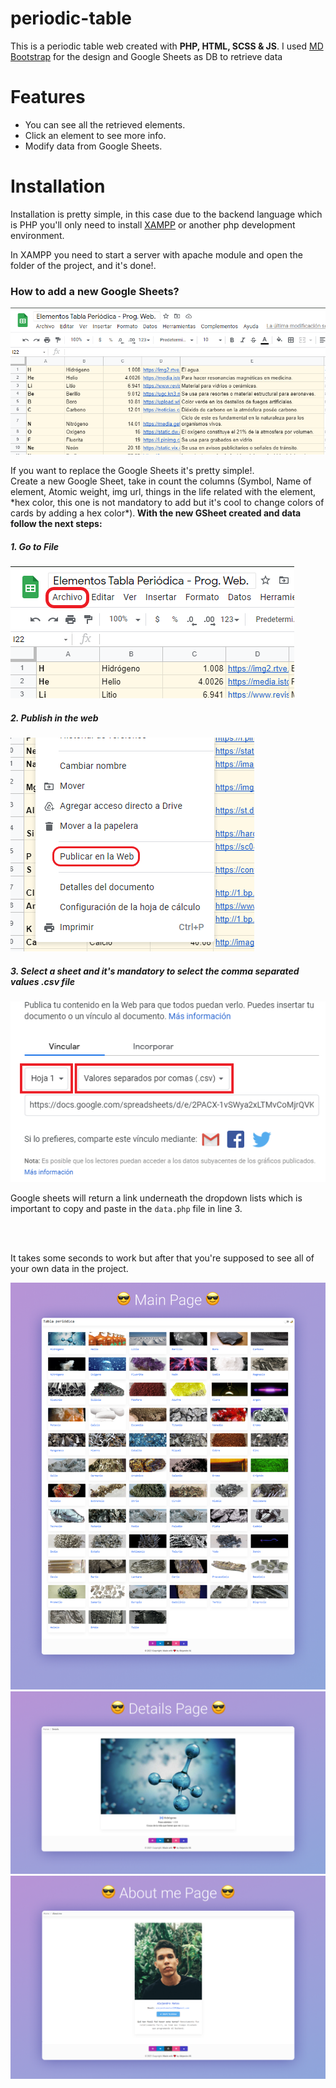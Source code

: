 <h1>periodic-table</h1>
<p>This is a periodic table web created with <strong>PHP, HTML, SCSS & JS</strong>. I used <a href="https://mdbootstrap.com">MD Bootstrap</a> 
for the design and Google Sheets as DB to retrieve data</p>

<h1>Features</h1>
<ul>
    <li>You can see all the retrieved elements.</li>
    <li>Click an element to see more info.</li>
    <li>Modify data from Google Sheets.</li>
</ul>

<h1>Installation</h1>
<p>Installation is pretty simple, in this case due to the backend language which is PHP you'll only need to install <a href="https://www.apachefriends.org/index.html">XAMPP</a> or another php development environment.</p>
<p>In XAMPP you need to start a server with apache module and open the folder of the project, and it's done!.<p>

<h3>How to add a new Google Sheets?</h3>
<img src="img/gsheets.png"/>
<p>If you want to replace the Google Sheets it's pretty simple!. <br>
Create a new Google Sheet, take in count the columns (Symbol, Name of element, Atomic weight, img url, things in the life related with the element, *hex color, this one is not mandatory to add but it's cool to change colors of cards by adding a hex color*).<strong> With the new GSheet created and data follow the next steps: </strong></p>

<h5>1. Go to File</h5>
<img src="img/gsheet/1.png" />
<h5>2. Publish in the web</h5>
<img src="img/gsheet/2.png" />
<h5>3. Select a sheet and it's mandatory to select the comma separated values .csv file</h5>
<img src="img/gsheet/3.png" />

<p>Google sheets will return a link underneath the dropdown lists which is important to copy and paste in the <code>data.php</code> file in line 3.</p>
<code>
<?php
function getData(){
    $csv = array_map('str_getcsv', file('HERE IS WHERE YOU MUST PLACE THE LINK PROVIDED BY GSHEETS'));
    return $csv;
}
?>
</code>
<p>It takes some seconds to work but after that you're supposed to see all of your own data in the project.</p>

<img src="img/mockups/main_page.png"/>
<br>
<img src="img/mockups/details_page.png"/>
<br>
<img src="img/mockups/aboutme_page.png"/>
<br>
